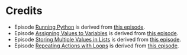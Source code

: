 # Credits

* Episode [Running Python](./00-run-quit.md) is derived from
[this episode](https://github.com/swcarpentry/python-novice-gapminder/blob/ace4b4f/_episodes/01-run-quit.md).
* Episode [Assigning Values to Variables](./01-variables.md) is derived from
[this episode](https://github.com/swcarpentry/python-novice-inflammation/blob/eb04b9a/_episodes/01-intro.md).
* Episode [Storing Multiple Values in Lists](./02-lists.md) is derived from
[this episode](https://github.com/swcarpentry/python-novice-inflammation/blob/5c3ef8d/_episodes/04-lists.md).
* Episode [Repeating Actions with Loops](./03-loops.md) is derived from
[this episode](https://github.com/swcarpentry/python-novice-gapminder/blob/ace4b4f/_episodes/12-for-loops.md).
